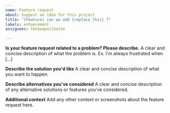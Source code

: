 ```yaml
---
name: Feature request
about: Suggest an idea for this project
title: "[Feature] can we add {replace_this} ?"
labels: enhancement
assignees: theSwapnilSaste

---
```


**Is your feature request related to a problem? Please describe.**
A clear and concise description of what the problem is. Ex. I'm always frustrated when [...]

**Describe the solution you'd like**
A clear and concise description of what you want to happen.

**Describe alternatives you've considered**
A clear and concise description of any alternative solutions or features you've considered.

**Additional context**
Add any other context or screenshots about the feature request here.
